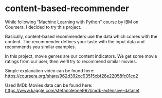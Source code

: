# content-based-recommender


While following "Machine Learning with Python" course by IBM on Coursera, I decided to try this project.

Basically, content-based recommenders use the data which comes with the content. The recommender defines your taste with the input data and recommends you similar examples.

In this project, movie genres are our content indicators. We get some movie ratings from our user, then we'll try to recommend similar movies.

Simple explanation video can be found here: https://coursera.org/share/962d392cc93515cbf26e22058fc01cd2

Used IMDb Movies data can be found here: https://www.kaggle.com/stefanoleone992/imdb-extensive-dataset
